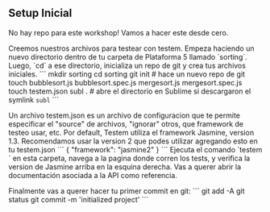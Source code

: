 ## Setup Inicial

No hay repo para este workshop! Vamos a hacer este desde cero.

Creemos nuestros archivos para testear con testem. Empeza haciendo un nuevo directorio dentro de tu carpeta de Plataforma 5 llamado ´sorting´. Luego, ´cd´ a ese directorio, inicializa un repo de git y crea tus archivos iniciales.
´´´
    mkdir sorting
    cd sorting
    git init # hace un nuevo repo de git
    touch bubblesort.js bubblesort.spec.js mergesort.js mergesort.spec.js
    touch testem.json
    subl . # abre el directorio en Sublime si descargaron el symlink `subl`
´´´

Un archivo testem.json es un archivo de configuracion que te permite especificar el "source" de archivos, "ignorar" otros, que framework de testeo usar, etc. Por default, Testem utiliza el framework Jasmine, version 1.3. Recomendamos usar la version 2 que podes utilizar agregando esto en tu testem.json
´´´
    {
      "framework": "jasmine2"
    }
´´´
Ejecuta el comando ´testem´ en esta carpeta, navega a la pagina donde corren los tests, y verifica la version de Jasmine arriba en la esquina derecha. Vas a querer abrir la documentación asociada a la API como referencia.

Finalmente vas a querer hacer tu primer commit en git:
´´´
    git add -A
    git status
    git commit -m 'initialized project'
´´´
